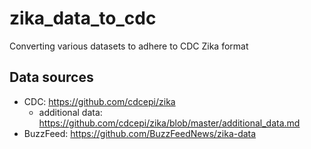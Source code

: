 # zika_data_to_cdc

Converting various datasets to adhere to CDC Zika format


## Data sources

- CDC: https://github.com/cdcepi/zika
  - additional data: https://github.com/cdcepi/zika/blob/master/additional_data.md
- BuzzFeed: https://github.com/BuzzFeedNews/zika-data
